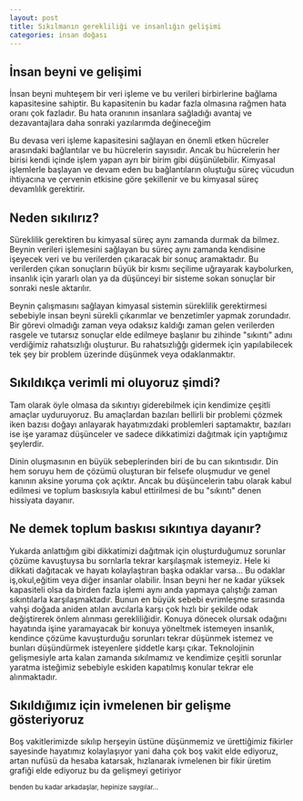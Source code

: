 ```yaml
---
layout: post
title: Sıkılmanın gerekliliği ve insanlığın gelişimi
categories: insan doğası
---
```


 <h2>İnsan beyni ve gelişimi</h2>
 <p>İnsan beyni muhteşem bir veri işleme ve bu verileri birbirlerine bağlama kapasitesine sahiptir. Bu kapasitenin bu kadar fazla olmasına rağmen hata oranı çok fazladır. Bu hata oranının insanlara sağladığı avantaj ve dezavantajlara daha sonraki yazılarımda değineceğim</p>
 <p>Bu devasa veri işleme kapasitesini sağlayan en önemli etken hücreler arasındaki bağlantılar ve bu hücrelerin sayısıdır. Ancak bu hücrelerin her birisi kendi içinde işlem yapan ayrı bir birim gibi düşünülebilir. Kimyasal işlemlerle başlayan ve devam eden bu bağlantıların oluştuğu süreç vücudun ihtiyacına ve çervenin etkisine göre şekillenir ve bu kimyasal süreç devamlılık gerektirir.</p>

 <h2>Neden sıkılırız?</h2>
 <p>Süreklilik gerektiren bu kimyasal süreç aynı zamanda durmak da bilmez. Beynin verileri işlemesini sağlayan bu süreç aynı zamanda kendisine işeyecek veri ve bu verilerden çıkaracak bir sonuç aramaktadır. Bu verilerden çıkan sonuçların büyük bir kısmı seçilime uğrayarak kaybolurken, insanlık için yararlı olan ya da düşünceyi bir sisteme sokan sonuçlar bir sonraki nesle aktarılır.</p>
<p>Beynin çalışmasını sağlayan kimyasal sistemin süreklilik gerektirmesi sebebiyle insan beyni sürekli çıkarımlar ve benzetimler yapmak zorundadır. Bir görevi olmadığı zaman veya odaksız kaldığı zaman gelen verilerden rasgele ve tutarsız sonuçlar elde edilmeye başlanır bu zihinde "sıkıntı" adını verdiğimiz rahatsızlığı oluşturur. Bu rahatsızlığğı gidermek için yapılabilecek tek şey bir problem üzerinde düşünmek veya odaklanmaktır.</p>

<h2>Sıkıldıkça verimli mi oluyoruz şimdi?</h2>
<p>Tam olarak öyle olmasa da sıkıntıyı giderebilmek için kendimize çeşitli amaçlar uyduruyoruz. Bu amaçlardan bazıları bellirli bir problemi çözmek iken bazısı doğayı anlayarak hayatımızdaki problemleri saptamaktır, bazıları ise işe yaramaz düşünceler ve sadece dikkatimizi dağıtmak için yaptığımız şeylerdir.</p>
<p>Dinin oluşmasının en büyük sebeplerinden biri de bu can sıkıntısıdır. Din hem soruyu hem de çözümü oluşturan bir felsefe oluşmudur ve genel kanının aksine yoruma çok açıktır. Ancak bu düşüncelerin tabu olarak kabul edilmesi ve toplum baskısıyla kabul ettirilmesi de bu "sıkıntı" denen hissiyata dayanır.</p>

<h2>Ne demek toplum baskısı sıkıntıya dayanır?</h2>
<p>Yukarda anlattığım gibi dikkatimizi dağıtmak için oluşturduğumuz sorunlar çözüme kavuştuysa bu sornlarla tekrar karşılaşmak istemeyiz. Hele ki dikkati dağıtacak ve hayatı kolaylaştıran başka odaklar varsa... Bu odaklar iş,okul,eğitim veya diğer insanlar olabilir. İnsan beyni her ne kadar yüksek kapasiteli olsa da birden fazla işlemi aynı anda yapmaya çalıştığı zaman sıkıntılarla karşılaşmaktadır. Bunun en büyük sebebi evrimleşme sırasında vahşi doğada aniden atılan avcılarla karşı çok hızlı bir şekilde odak değiştirerek önlem alınması gerekliliğidir. Konuya dönecek olursak odağını hayatında işine yaramayacak bir konuya yöneltmek istemeyen insanlık, kendince çözüme kavuşturduğu sorunları tekrar düşünmek istemez ve bunları düşündürmek isteyenlere şiddetle karşı çıkar. Teknolojinin gelişmesiyle arta kalan zamanda sıkılmamız ve kendimize çeşitli sorunlar yaratma isteğimiz sebebiyle eskiden kapatılmış konular tekrar ele alınmaktadır.</p>

<h2>Sıkıldığımız için ivmelenen bir gelişme gösteriyoruz</h2>
<p>Boş vakitlerimizde sıkılıp herşeyin üstüne düşünmemiz ve ürettiğimiz fikirler sayesinde hayatımız kolaylaşıyor yani daha çok boş vakit elde ediyoruz, artan nufüsü da hesaba katarsak, hızlanarak ivmelenen bir fikir üretim grafiği elde ediyoruz bu da gelişmeyi getiriyor</p>


<small>benden bu kadar arkadaşlar, hepinize saygılar...</small>